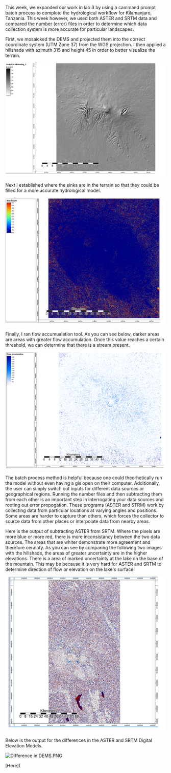 This week, we expanded our work in lab 3 by using a cammand prompt batch process to complete the hydrological workflow for Kilamanjaro, Tanzania. This week however, we used both ASTER and SRTM data and compared the number (error) files in order to determine which data collection system is more accurate for particular landscapes.

First, we mosaicked the DEMS and projected them into the correct coordinate system (UTM Zone 37) from the WGS projection. I then applied a hillshade with azimuth 315 and height 45 in order to better visualize the terrain.

![Analytical Hillshade](hillshade.PNG)

Next I established where the sinks are in the terrain so that they could be filled for a more accurate hydrological model.

![sink route](sinkroute.PNG) 

Finally, I ran flow accumualation tool. As you can see below, darker areas are areas with greater flow accumulation. Once this value reaches a certain threshold, we can determine that there is a stream present.

![Flow Accumulation](flowaccumulation.PNG) 

The batch process method is helpful because one could theorhetically run the model without even having a gis open on their computer. Additionally, the user can simply switch out inputs for different data sources or geographical regions. Running the number files and then subtracting them from each other is an important step in interrogating your data sources and rooting out error propogation. These programs (ASTER and STRM) work by collecting data from particular locations at varying angles and positions. Some areas are harder to capture than others, which forces the collector to source data from other places or interpolate data from nearby areas. 

Here is the output of subtracting ASTER from SRTM. Where the pixels are more blue or more red, there is more inconsistancy between the two data sources. The areas that are whiter demonstrate more agreement and therefore cerainty. As you can see by comparing the following two images with the hillshade, the areas of greater uncertainty are in the higher elevations. There is a area of marked uncertainty at the lake on the base of the mountain. This may be because it is very hard for ASTER and SRTM to determine direction of flow or elevation on the lake's surface.

![Difference in Flow Accumulation](differenceflow.PNG) 

Below is the output for the differences in the ASTER and SRTM Digital Elevation Models.

![Difference in DEMS](differenceDEM).PNG

[Here](

